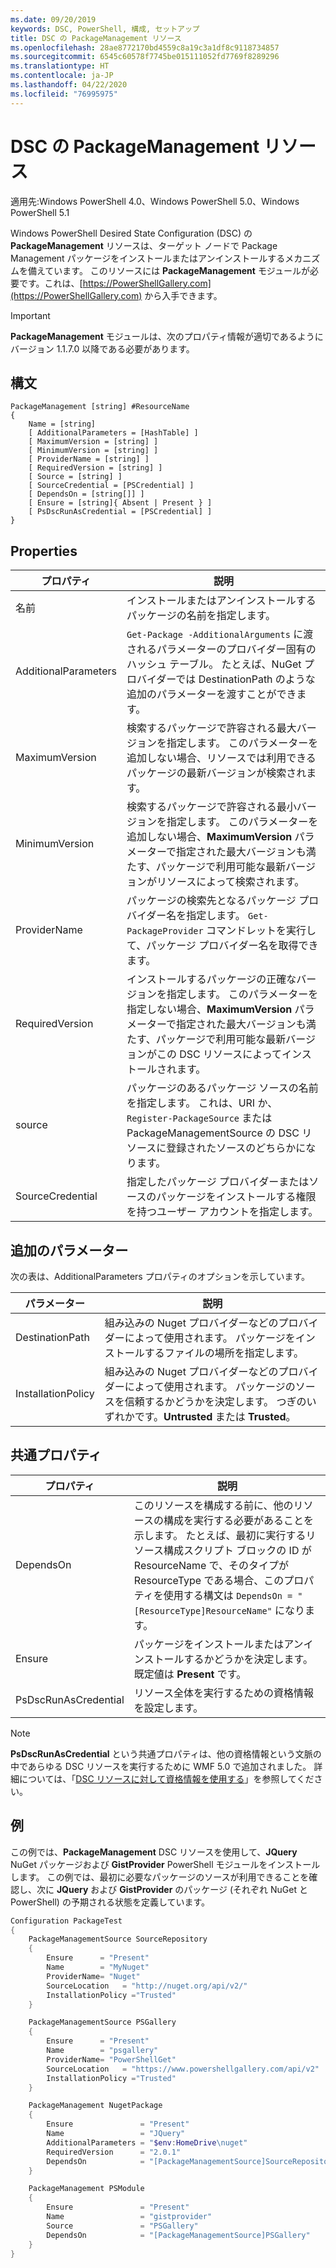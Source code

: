 ```yaml
---
ms.date: 09/20/2019
keywords: DSC, PowerShell, 構成, セットアップ
title: DSC の PackageManagement リソース
ms.openlocfilehash: 28ae8772170bd4559c8a19c3a1df8c9118734857
ms.sourcegitcommit: 6545c60578f7745be015111052fd7769f8289296
ms.translationtype: HT
ms.contentlocale: ja-JP
ms.lasthandoff: 04/22/2020
ms.locfileid: "76995975"
---
```

# <a name="dsc-packagemanagement-resource"></a>DSC の PackageManagement リソース

適用先:Windows PowerShell 4.0、Windows PowerShell 5.0、Windows PowerShell 5.1

Windows PowerShell Desired State Configuration (DSC) の **PackageManagement** リソースは、ターゲット ノードで Package Management パッケージをインストールまたはアンインストールするメカニズムを備えています。 このリソースには **PackageManagement** モジュールが必要です。これは、[https://PowerShellGallery.com](https://PowerShellGallery.com) から入手できます。

> [!IMPORTANT]
> **PackageManagement** モジュールは、次のプロパティ情報が適切であるようにバージョン 1.1.7.0 以降である必要があります。

## <a name="syntax"></a>構文

```Syntax
PackageManagement [string] #ResourceName
{
    Name = [string]
    [ AdditionalParameters = [HashTable] ]
    [ MaximumVersion = [string] ]
    [ MinimumVersion = [string] ]
    [ ProviderName = [string] ]
    [ RequiredVersion = [string] ]
    [ Source = [string] ]
    [ SourceCredential = [PSCredential] ]
    [ DependsOn = [string[]] ]
    [ Ensure = [string]{ Absent | Present } ]
    [ PsDscRunAsCredential = [PSCredential] ]
}
```

## <a name="properties"></a>Properties

|プロパティ |説明 |
|---|---|
|名前 |インストールまたはアンインストールするパッケージの名前を指定します。 |
|AdditionalParameters |`Get-Package -AdditionalArguments` に渡されるパラメーターのプロバイダー固有のハッシュ テーブル。 たとえば、NuGet プロバイダーでは DestinationPath のような追加のパラメーターを渡すことができます。 |
|MaximumVersion |検索するパッケージで許容される最大バージョンを指定します。 このパラメーターを追加しない場合、リソースでは利用できるパッケージの最新バージョンが検索されます。 |
|MinimumVersion |検索するパッケージで許容される最小バージョンを指定します。 このパラメーターを追加しない場合、**MaximumVersion** パラメーターで指定された最大バージョンも満たす、パッケージで利用可能な最新バージョンがリソースによって検索されます。 |
|ProviderName |パッケージの検索先となるパッケージ プロバイダー名を指定します。 `Get-PackageProvider` コマンドレットを実行して、パッケージ プロバイダー名を取得できます。 |
|RequiredVersion |インストールするパッケージの正確なバージョンを指定します。 このパラメーターを指定しない場合、**MaximumVersion** パラメーターで指定された最大バージョンも満たす、パッケージで利用可能な最新バージョンがこの DSC リソースによってインストールされます。 |
|source |パッケージのあるパッケージ ソースの名前を指定します。 これは、URI か、`Register-PackageSource` または PackageManagementSource の DSC リソースに登録されたソースのどちらかになります。 |
|SourceCredential |指定したパッケージ プロバイダーまたはソースのパッケージをインストールする権限を持つユーザー アカウントを指定します。 |

## <a name="additional-parameters"></a>追加のパラメーター

次の表は、AdditionalParameters プロパティのオプションを示しています。

|パラメーター |説明 |
|---|---|
|DestinationPath |組み込みの Nuget プロバイダーなどのプロバイダーによって使用されます。 パッケージをインストールするファイルの場所を指定します。 |
|InstallationPolicy |組み込みの Nuget プロバイダーなどのプロバイダーによって使用されます。 パッケージのソースを信頼するかどうかを決定します。 つぎのいずれかです。**Untrusted** または **Trusted**。 |

## <a name="common-properties"></a>共通プロパティ

|プロパティ |説明 |
|---|---|
|DependsOn |このリソースを構成する前に、他のリソースの構成を実行する必要があることを示します。 たとえば、最初に実行するリソース構成スクリプト ブロックの ID が ResourceName で、そのタイプが ResourceType である場合、このプロパティを使用する構文は `DependsOn = "[ResourceType]ResourceName"` になります。 |
|Ensure |パッケージをインストールまたはアンインストールするかどうかを決定します。 既定値は **Present** です。 |
|PsDscRunAsCredential |リソース全体を実行するための資格情報を設定します。 |

> [!NOTE]
> **PsDscRunAsCredential** という共通プロパティは、他の資格情報という文脈の中であらゆる DSC リソースを実行するために WMF 5.0 で追加されました。 詳細については、「[DSC リソースに対して資格情報を使用する](../../../configurations/runasuser.md)」を参照してください。

## <a name="example"></a>例

この例では、**PackageManagement** DSC リソースを使用して、**JQuery** NuGet パッケージおよび **GistProvider** PowerShell モジュールをインストールします。 この例では、最初に必要なパッケージのソースが利用できることを確認し、次に **JQuery** および **GistProvider** のパッケージ (それぞれ NuGet と PowerShell) の予期される状態を定義しています。

```powershell
Configuration PackageTest
{
    PackageManagementSource SourceRepository
    {
        Ensure      = "Present"
        Name        = "MyNuget"
        ProviderName= "Nuget"
        SourceLocation   = "http://nuget.org/api/v2/"
        InstallationPolicy ="Trusted"
    }

    PackageManagementSource PSGallery
    {
        Ensure      = "Present"
        Name        = "psgallery"
        ProviderName= "PowerShellGet"
        SourceLocation   = "https://www.powershellgallery.com/api/v2"
        InstallationPolicy ="Trusted"
    }

    PackageManagement NugetPackage
    {
        Ensure               = "Present"
        Name                 = "JQuery"
        AdditionalParameters = "$env:HomeDrive\nuget"
        RequiredVersion      = "2.0.1"
        DependsOn            = "[PackageManagementSource]SourceRepository"
    }

    PackageManagement PSModule
    {
        Ensure               = "Present"
        Name                 = "gistprovider"
        Source               = "PSGallery"
        DependsOn            = "[PackageManagementSource]PSGallery"
    }
}
```